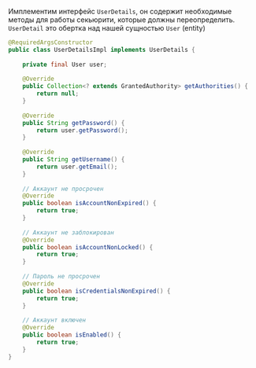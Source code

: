 
Имплементим интерфейс `UserDetails`, он содержит необходимые методы для работы секьюрити, которые должны переопределить.
`UserDetail` это обертка над нашей сущностью `User` (entity)
~~~java
@RequiredArgsConstructor  
public class UserDetailsImpl implements UserDetails {  
  
    private final User user;  
  
    @Override  
    public Collection<? extends GrantedAuthority> getAuthorities() {  
        return null;  
    }  
  
    @Override  
    public String getPassword() {  
        return user.getPassword();  
    }  
  
    @Override  
    public String getUsername() {  
        return user.getEmail();  
    }  
  
    // Аккаунт не просрочен  
    @Override  
    public boolean isAccountNonExpired() {  
        return true;  
    }  
  
    // Аккаунт не заблокирован  
    @Override  
    public boolean isAccountNonLocked() {  
        return true;  
    }  
  
    // Пароль не просрочен  
    @Override  
    public boolean isCredentialsNonExpired() {  
        return true;  
    }  
  
    // Аккаунт включен  
    @Override  
    public boolean isEnabled() {  
        return true;  
    }  
}
~~~

~~~java

~~~